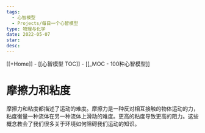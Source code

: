```yaml
---
tags:
  - 心智模型
  - Projects/每日一个心智模型
type: 物理与化学
date: 2022-05-07
star: 
desc: 
---
```

[[+Home]] - [[心智模型 TOC]] - [[_MOC - 100种心智模型]]


# 摩擦力和粘度

摩擦力和粘度都描述了运动的难度。摩擦力是一种反对相互接触的物体运动的力，粘度衡量一种流体在另一种流体上滑动的难度。更高的粘度导致更高的阻力。这些概念教会了我们很多关于环境如何阻碍我们运动的知识。